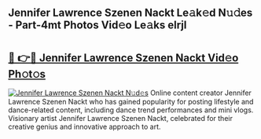 ## Jennifer Lawrence Szenen Nackt Le𝚊k𝚎d N𝚞𝚍es - Part-4mt Photos Vid𝚎o Le𝚊ks elrjl

# <h2><a href="http://fb7iiqu.evod.top/?m=Jennifer+Lawrence+Szenen+Nackt">🔗 👉🔴 Jennifer Lawrence Szenen Nackt Vid𝚎o Ph𝚘t𝚘s</a></h2>

[![Jennifer Lawrence Szenen Nackt N𝚞d𝚎s](https://i.imgur.com/8V9OHl7.gif)](http://fb7iiqu.evod.top/?m=Jennifer+Lawrence+Szenen+Nackt)
Online content creator Jennifer Lawrence Szenen Nackt who has gained popularity for posting lifestyle and dance-related content, including dance trend performances and mini vlogs. Visionary artist Jennifer Lawrence Szenen Nackt, celebrated for their creative genius and innovative approach to art. 
